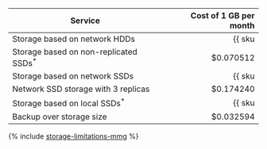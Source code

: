 | Service | Cost of 1 GB per month |
|-------------------------------------------------------|------------------------------------------------------------:|
| Storage based on network HDDs | {{ sku|USD|mdb.cluster.network-hdd.mongodb|month|string }} |
| Storage based on non-replicated SSDs<sup>*</sup> | $0.070512 |
| Storage based on network SSDs | {{ sku|USD|mdb.cluster.network-nvme.mongodb|month|string }} |
| Network SSD storage with 3 replicas | $0.174240 |
| Storage based on local SSDs<sup>*</sup> | {{ sku|USD|mdb.cluster.local-nvme.mongodb|month|string }} |
| Backup over storage size | $0.032594 |

{% include [storage-limitations-mmg](../../_includes/mdb/mmg/storage-limitations-note.md) %}
